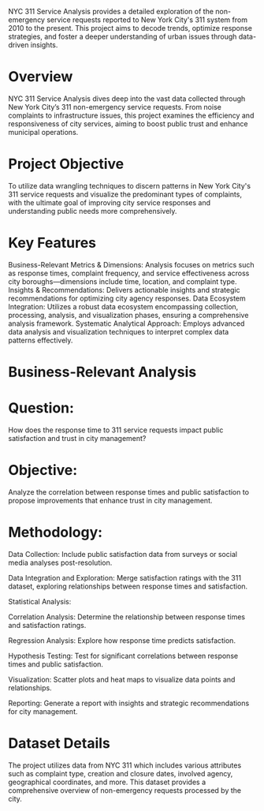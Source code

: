 NYC 311 Service Analysis provides a detailed exploration of the non-emergency service requests reported to New York City's 311 system from 2010 to the present. This project aims to decode trends, optimize response strategies, and foster a deeper understanding of urban issues through data-driven insights.

# Overview
NYC 311 Service Analysis dives deep into the vast data collected through New York City’s 311 non-emergency service requests. From noise complaints to infrastructure issues, this project examines the efficiency and responsiveness of city services, aiming to boost public trust and enhance municipal operations.

# Project Objective
To utilize data wrangling techniques to discern patterns in New York City's 311 service requests and visualize the predominant types of complaints, with the ultimate goal of improving city service responses and understanding public needs more comprehensively.

# Key Features
Business-Relevant Metrics & Dimensions: Analysis focuses on metrics such as response times, complaint frequency, and service effectiveness across city boroughs—dimensions include time, location, and complaint type.
Insights & Recommendations: Delivers actionable insights and strategic recommendations for optimizing city agency responses.
Data Ecosystem Integration: Utilizes a robust data ecosystem encompassing collection, processing, analysis, and visualization phases, ensuring a comprehensive analysis framework.
Systematic Analytical Approach: Employs advanced data analysis and visualization techniques to interpret complex data patterns effectively.

# Business-Relevant Analysis
# Question:
How does the response time to 311 service requests impact public satisfaction and trust in city management?

# Objective:
Analyze the correlation between response times and public satisfaction to propose improvements that enhance trust in city management.

# Methodology:
Data Collection: Include public satisfaction data from surveys or social media analyses post-resolution.

Data Integration and Exploration: Merge satisfaction ratings with the 311 dataset, exploring relationships between response times and satisfaction.

Statistical Analysis:

Correlation Analysis: Determine the relationship between response times and satisfaction ratings.

Regression Analysis: Explore how response time predicts satisfaction.

Hypothesis Testing: Test for significant correlations between response times and public satisfaction.

Visualization: Scatter plots and heat maps to visualize data points and relationships.

Reporting: Generate a report with insights and strategic recommendations for city management.

# Dataset Details
The project utilizes data from NYC 311 which includes various attributes such as complaint type, creation and closure dates, involved agency, geographical coordinates, and more. This dataset provides a comprehensive overview of non-emergency requests processed by the city.
